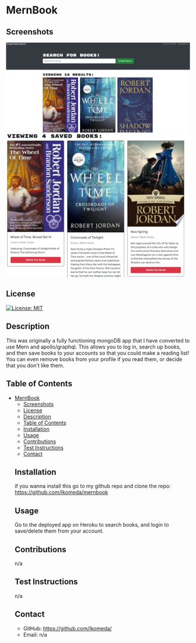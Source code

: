 # MernBook

## Screenshots
![screenshot](images/booksearch.jpg)
![screenshot](images/booksave.jpg)

<a name='license'></a>
  ## License
  [![License: MIT](https://img.shields.io/badge/license-MIT-yellow.svg)](http://www.mit.edu/~amini/LICENSE.md)
  ## Description
  This was originally a fully functioning mongoDB app that I have converted to use Mern and apollo/graphql. This allows you to log in, search up books, and then save books to your accounts so that you could make a reading list! You can even remove books from your profile if you read them, or decide that you don't like them.
  ## Table of Contents
- [MernBook](#mernbook)
	- [Screenshots](#screenshots)
	- [License](#license)
	- [Description](#description)
	- [Table of Contents](#table-of-contents)
	- [Installation](#installation)
	- [Usage](#usage)
	- [Contributions](#contributions)
	- [Test Instructions](#test-instructions)
	- [Contact](#contact)
  ## Installation
  if you wanna install this go to my github repo and clone the repo: https://github.com/Ikomeda/mernbook
  ## Usage
  Go to the deployed app on Heroku to search books, and login to save/delete them from your account.
  ## Contributions
  n/a
  ## Test Instructions
  n/a
  ## Contact
  * GitHub: https://github.com/Ikomeda/
  * Email: n/a